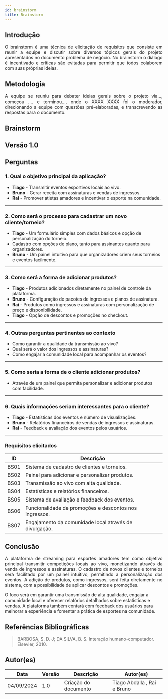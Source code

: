 ```yaml
---
id: brainstorm
title: Brainstorm
---
```

 
## Introdução
<p align = "justify">
O brainstorm é uma técnica de elicitação de requisitos que consiste em reunir a equipe e discutir sobre diversos tópicos gerais do projeto apresentados no documento problema de negócio. No brainstorm o diálogo é incentivado e críticas são evitadas para permitir que todos colaborem com suas próprias ideias.
</p>
 
## Metodologia
<p align = "justify">
A equipe se reuniu para debater ideias gerais sobre o projeto via..., começou .... e terminou..., onde o XXXX XXXX foi o moderador, direcionando a equipe com questões pré-elaboradas, e transcrevendo as respostas para o documento.
</p>
 
## Brainstorm
 
## Versão 1.0
 
## Perguntas
 
### 1. Qual o objetivo principal da aplicação?

- **Tiago** - Transmitir eventos esportivos locais ao vivo.
- **Bruno** - Gerar receita com assinaturas e vendas de ingressos.
- **Rai** - Promover atletas amadores e incentivar o esporte na comunidade.

---

### 2. Como será o processo para cadastrar um novo cliente/torneio?

- **Tiago** - Um formulário simples com dados básicos e opção de personalização do torneio.
- Cadastro com opções de plano, tanto para assinantes quanto para organizadores.
- **Bruno** - Um painel intuitivo para que organizadores criem seus torneios e eventos facilmente.

---

### 3. Como será a forma de adicionar produtos?

- **Tiago** - Produtos adicionados diretamente no painel de controle da plataforma.
- **Bruno** - Configuração de pacotes de ingressos e planos de assinatura.
- **Rai** - Produtos como ingressos e assinaturas com personalização de preço e disponibilidade.
- **Tiago** - Opção de descontos e promoções no checkout.

---

### 4. Outras perguntas pertinentes ao contexto

- Como garantir a qualidade da transmissão ao vivo?
- Qual será o valor dos ingressos e assinaturas?
- Como engajar a comunidade local para acompanhar os eventos?

---

### 5. Como seria a forma de o cliente adicionar produtos?

- Através de um painel que permita personalizar e adicionar produtos com facilidade.

---

### 6. Quais informações seriam interessantes para o cliente?

- **Tiago** - Estatísticas dos eventos e número de visualizações.
- **Bruno** - Relatórios financeiros de vendas de ingressos e assinaturas.
- **Rai** - Feedback e avaliação dos eventos pelos usuários.

---

### Requisitos elicitados

| ID   | Descrição                                                         |
|------|-------------------------------------------------------------------|
| BS01 | Sistema de cadastro de clientes e torneios.                       |
| BS02 | Painel para adicionar e personalizar produtos.                    |
| BS03 | Transmissão ao vivo com alta qualidade.                           |
| BS04 | Estatísticas e relatórios financeiros.                            |
| BS05 | Sistema de avaliação e feedback dos eventos.                      |
| BS06 | Funcionalidade de promoções e descontos nos ingressos.            |
| BS07 | Engajamento da comunidade local através de divulgação.            |


## Conclusão
<p align = "justify">
A plataforma de streaming para esportes amadores tem como objetivo principal transmitir competições locais ao vivo, monetizando através da venda de ingressos e assinaturas. O cadastro de novos clientes e torneios será facilitado por um painel intuitivo, permitindo a personalização dos eventos. A adição de produtos, como ingressos, será feita diretamente no sistema, com a possibilidade de aplicar descontos e promoções.

O foco será em garantir uma transmissão de alta qualidade, engajar a comunidade local e oferecer relatórios detalhados sobre estatísticas e vendas. A plataforma também contará com feedback dos usuários para melhorar a experiência e fomentar a prática de esportes na comunidade.
</p>

## Referências Bibliográficas
 
> BARBOSA, S. D. J; DA SILVA, B. S. Interação humano-computador. Elsevier, 2010.
 
 
## Autor(es)
| Data | Versão | Descrição | Autor(es) |
| -- | -- | -- | -- |
| 04/09/2024 | 1.0 | Criação do documento | Tiago Abdalla , Rai e Bruno|
